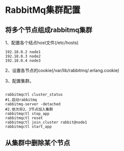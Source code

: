 # RabbitMq集群配置


## 将多个节点组成rabbitmq集群
1、配置各个结点host文件(/etc/hosts)
```shell script
192.18.0.2 node1
192.18.0.3 node2
192.18.0.4 node3
```
2、设置各节点的cookie(/var/lib/rabbitmq/.erlang.cookie)

3、配置集群。
```shell script

rabbitmqctl cluster_status
#1.启动rabbitmq
rabbitmq-server -detached
#2.依次将2、3节点加入集群
rabbitmqctl stop_app
rabbitmqctl reset
rabbitmqctl join_cluster rabbit@node1
rabbitmqctl start_app

```
## 从集群中删除某个节点